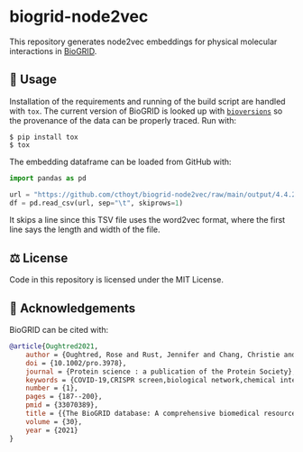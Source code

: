# biogrid-node2vec

This repository
generates node2vec embeddings for physical molecular interactions in
 [BioGRID](https://thebiogrid.org/).

## 🚀 Usage

Installation of the requirements and running of the build script are handled with `tox`. The current
version of BioGRID is looked up with [`bioversions`](https://github.com/cthoyt/bioversions) so the
provenance of the data can be properly traced. Run with:

```shell
$ pip install tox
$ tox
```

The embedding dataframe can be loaded from GitHub with:

```python
import pandas as pd

url = "https://github.com/cthoyt/biogrid-node2vec/raw/main/output/4.4.200/embeddings.tsv"
df = pd.read_csv(url, sep="\t", skiprows=1)
```

It skips a line since this TSV file uses the word2vec format, where the first line says
the length and width of the file.

## ⚖️ License

Code in this repository is licensed under the MIT License. 

## 🙏 Acknowledgements

BioGRID can be cited with:

```bibtex
@article{Oughtred2021,
    author = {Oughtred, Rose and Rust, Jennifer and Chang, Christie and Breitkreutz, Bobby-Joe and Stark, Chris and Willems, Andrew and Boucher, Lorrie and Leung, Genie and Kolas, Nadine and Zhang, Frederick and Dolma, Sonam and Coulombe-Huntington, Jasmin and Chatr-Aryamontri, Andrew and Dolinski, Kara and Tyers, Mike},
    doi = {10.1002/pro.3978},
    journal = {Protein science : a publication of the Protein Society},
    keywords = {COVID-19,CRISPR screen,biological network,chemical interaction,drug target,genetic interaction,phenotype,post-translational modification,protein interaction,ubiquitin-proteasome system},
    number = {1},
    pages = {187--200},
    pmid = {33070389},
    title = {{The BioGRID database: A comprehensive biomedical resource of curated protein, genetic, and chemical interactions.}},
    volume = {30},
    year = {2021}
}
```
